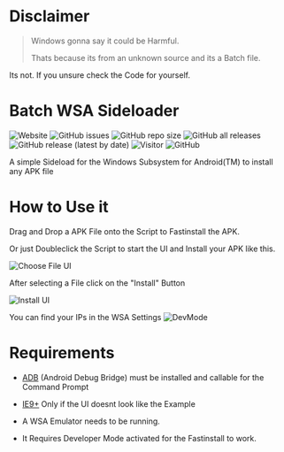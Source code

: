 # Disclaimer
> Windows gonna say it could be Harmful.
>
> Thats because its from an unknown source and its a Batch file.

Its not. If you unsure check the Code for yourself.

# Batch WSA Sideloader

![Website](https://img.shields.io/website?down_message=Offline&label=g6d.org&up_message=Online&url=https%3A%2F%2Fg6d.org) ![GitHub issues](https://img.shields.io/github/issues/GitSisDope/Batch-WSA-Sideloader) ![GitHub repo size](https://img.shields.io/github/repo-size/GitSisDope/Batch-WSA-Sideloader?color=dark-green) ![GitHub all releases](https://img.shields.io/github/downloads/GitSisDope/Batch-WSA-Sideloader/total?color=dark-green) ![GitHub release (latest by date)](https://img.shields.io/github/v/release/GitSisDope/Batch-WSA-Sideloader?color=dark-green) ![Visitor](https://visitor-badge.laobi.icu/badge?page_id=GitSisDope.Batch-WSA-Sideloader) ![GitHub](https://img.shields.io/github/license/GitSisDope/Batch-WSA-Sideloader)

A simple Sideload for the Windows Subsystem for Android(TM) to install any APK file

# How to Use it
Drag and Drop a APK File onto the Script to Fastinstall the APK.

Or just Doubleclick the Script to start the UI and Install your APK like this.

![Choose File UI](https://i.imgur.com/Qs6BwNU.png)

After selecting a File click on the "Install" Button

![Install UI](https://i.imgur.com/Xraz5Rl.png)


You can find your IPs in the WSA Settings
![DevMode](https://i.imgur.com/90OSdqM.png)

# Requirements
- [ADB](https://developer.android.com/studio/command-line/adb) (Android Debug Bridge) must be installed and callable for the Command Prompt

- [IE9+](https://www.microsoft.com/en-us/download/internet-explorer.aspx) Only if the UI doesnt look like the Example

- A WSA Emulator needs to be running.

- It Requires Developer Mode activated for the Fastinstall to work.
